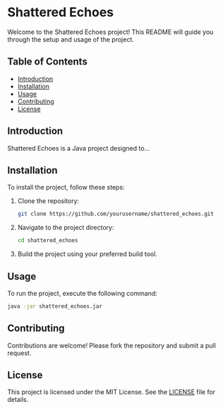 # Shattered Echoes

Welcome to the Shattered Echoes project! This README will guide you through the setup and usage of the project.

## Table of Contents
- [Introduction](#introduction)
- [Installation](#installation)
- [Usage](#usage)
- [Contributing](#contributing)
- [License](#license)

## Introduction
Shattered Echoes is a Java project designed to...

## Installation
To install the project, follow these steps:
1. Clone the repository:
    ```bash
    git clone https://github.com/yourusername/shattered_echoes.git
    ```
2. Navigate to the project directory:
    ```bash
    cd shattered_echoes
    ```
3. Build the project using your preferred build tool.

## Usage
To run the project, execute the following command:
```bash
java -jar shattered_echoes.jar
```

## Contributing
Contributions are welcome! Please fork the repository and submit a pull request.

## License
This project is licensed under the MIT License. See the [LICENSE](LICENSE) file for details.